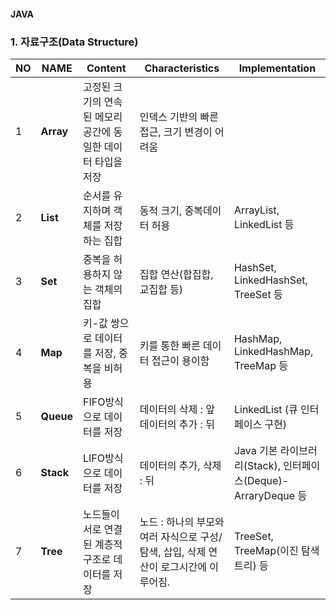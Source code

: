 #### JAVA

### 1. 자료구조(Data Structure)

|NO|NAME|Content|Characteristics|Implementation|
|---|---|---|---|---|
|1|**Array**|고정된 크기의 연속된 메모리 공간에 동일한 데이터 타입을 저장|인덱스 기반의 빠른 접근, 크기 변경이 어려움||
|2|**List**|순서를 유지하며 객체를 저장하는 집합|동적 크기, 중복데이터 허용|ArrayList, LinkedList 등|
|3|**Set**|중복을 허용하지 않는 객체의 집합|집합 연산(합집합, 교집합 등)|HashSet, LinkedHashSet, TreeSet 등|
|4|**Map**|키-값 쌍으로 데이터를 저장, 중복을 비허용|키를 통한 빠른 데이터 접근이 용이함|HashMap, LinkedHashMap, TreeMap 등|
|5|**Queue**|FIFO방식으로 데이터를 저장|데이터의 삭제 : 앞 데이터의 추가 : 뒤|LinkedList (큐 인터페이스 구현)|
|6|**Stack**|LIFO방식으로 데이터를 저장|데이터의 추가, 삭제 : 뒤|Java 기본 라이브러리(Stack), 인터페이스(Deque)-ArraryDeque 등|
|7|**Tree**|노드들이 서로 연결된 계층적 구조로 데이터를 저장|노드 : 하나의 부모와 여러 자식으로 구성/ 탐색, 삽입, 삭제 연산이 로그시간에 이루어짐.|TreeSet, TreeMap(이진 탐색 트리) 등|
